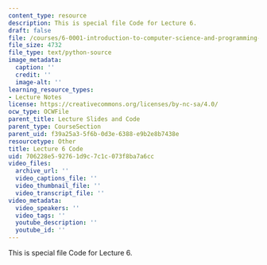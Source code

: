 ```yaml
---
content_type: resource
description: This is special file Code for Lecture 6.
draft: false
file: /courses/6-0001-introduction-to-computer-science-and-programming-in-python-fall-2016/706228e592761d9c7c1c073f8ba7a6cc_lec6_recursion_dictionaries.py
file_size: 4732
file_type: text/python-source
image_metadata:
  caption: ''
  credit: ''
  image-alt: ''
learning_resource_types:
- Lecture Notes
license: https://creativecommons.org/licenses/by-nc-sa/4.0/
ocw_type: OCWFile
parent_title: Lecture Slides and Code
parent_type: CourseSection
parent_uid: f39a25a3-5f6b-0d3e-6388-e9b2e8b7438e
resourcetype: Other
title: Lecture 6 Code
uid: 706228e5-9276-1d9c-7c1c-073f8ba7a6cc
video_files:
  archive_url: ''
  video_captions_file: ''
  video_thumbnail_file: ''
  video_transcript_file: ''
video_metadata:
  video_speakers: ''
  video_tags: ''
  youtube_description: ''
  youtube_id: ''
---
```

This is special file Code for Lecture 6.